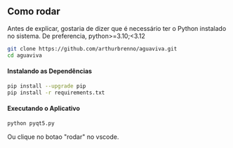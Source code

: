## Como rodar
Antes de explicar, gostaria de dizer que é necessário ter o Python instalado no sistema. De preferencia, python>=3.10;<3.12

```bash
git clone https://github.com/arthurbrenno/aguaviva.git
cd aguaviva
```

#### **Instalando as Dependências**

```bash
pip install --upgrade pip
pip install -r requirements.txt
```

#### **Executando o Aplicativo**

```bash
python pyqt5.py
```

Ou clique no botao "rodar" no vscode.
